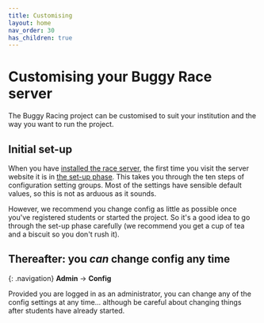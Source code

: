 ```yaml
---
title: Customising
layout: home
nav_order: 30
has_children: true
---
```



# Customising your Buggy Race server

The Buggy Racing project can be customised to suit your institution and the way
you want to run the project.

## Initial set-up

When you have [installed the race server](../hosting), the first time you visit
the server website it is in [the set-up phase](setup-phase). This takes you
through the ten steps of configuration setting groups. Most of the settings
have sensible default values, so this is not as arduous as it sounds.

However, we recommend you change config as little as possible once you've
registered students or started the project. So it's a good idea to go through
the set-up phase carefully (we recommend you get a cup of tea and a biscuit so
you don't rush it).

## Thereafter: you _can_ change config any time

{: .navigation}
**Admin** → **Config**

Provided you are logged in as an administrator, you can change any of the
config settings at any time... although be careful about changing things after
students have already started.

